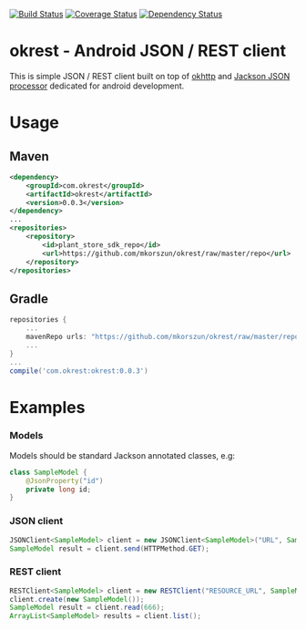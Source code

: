 [![Build Status](https://travis-ci.org/mkorszun/okrest.png?branch=master)](https://travis-ci.org/mkorszun/okrest)
[![Coverage Status](https://coveralls.io/repos/mkorszun/okrest/badge.png)](https://coveralls.io/r/mkorszun/okrest)
[![Dependency Status](https://www.versioneye.com/user/projects/531c9e8aec13759611000128/badge.png)](https://www.versioneye.com/user/projects/531c9e8aec13759611000128)

okrest - Android JSON / REST client
======

This is simple JSON / REST client built on top of [okhttp](http://square.github.io/okhttp/) and [Jackson JSON processor](https://github.com/FasterXML/jackson) dedicated for android development.

# Usage

## Maven

~~~xml
<dependency>
    <groupId>com.okrest</groupId>
    <artifactId>okrest</artifactId>
    <version>0.0.3</version>
</dependency>
...
<repositories>
    <repository>
        <id>plant_store_sdk_repo</id>
        <url>https://github.com/mkorszun/okrest/raw/master/repo</url>
    </repository>
</repositories>
~~~

## Gradle

~~~gradle
repositories {
    ...
    mavenRepo urls: "https://github.com/mkorszun/okrest/raw/master/repo"
    ...
}
...
compile('com.okrest:okrest:0.0.3')
~~~

# Examples

### Models

Models should be standard Jackson annotated classes, e.g:

~~~java
class SampleModel {
    @JsonProperty("id")
    private long id;
}
~~~

### JSON client

~~~java
JSONClient<SampleModel> client = new JSONClient<SampleModel>("URL", SampleModel.class);
SampleModel result = client.send(HTTPMethod.GET);
~~~

### REST client

~~~java
RESTClient<SampleModel> client = new RESTClient("RESOURCE_URL", SampleModel.class);
client.create(new SampleModel());
SampleModel result = client.read(666);
ArrayList<SampleModel> results = client.list();
~~~
